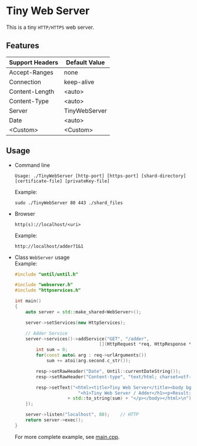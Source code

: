 # Tiny Web Server

This is a tiny `HTTP/HTTPS` web server.

## Features

| Support Headers  | Default Value |
| ---------------- | ------------- |
| Accept-Ranges | none |
| Connection | keep-alive |
| Content-Length | \<auto> |
| Content-Type | \<auto> |
| Server | TinyWebServer |
| Date | \<auto> |
| \<Custom> | \<Custom> |

## Usage

* Command line

    ```shell
    Usage: ./TinyWebServer [http-port] [https-port] [shard-directory] [certificate-file] [privateKey-file]
    ```

    Example:

    ```shell
    sudo ./TinyWebServer 80 443 ./shard_files
    ```

* Browser

    ```shell
    http(s)://localhost/<uri>
    ```

    Example:

    ```shell
    http://localhost/adder?1&1
    ```

* Class `WebServer` usage  
    Example:

    ```cpp
    #include "until/until.h"

    #include "webserver.h"
    #include "httpservices.h"

    int main()
    {
        auto server = std::make_shared<WebServer>();

        server->setServices(new HttpServices);

        // Adder Service
        server->services()->addService("GET", "/adder",
                                    [](HttpRequest *req, HttpResponse *resp) {
            int sum = 0;
            for(const auto& arg : req->urlArguments())
                sum += atoi(arg.second.c_str());

            resp->setRawHeader("Date", Until::currentDateString());
            resp->setRawHeader("Content-type", "text/html; charset=utf-8");

            resp->setText("<html><title>Tiny Web Server</title><body bgcolor\"#fffff\">"
                            "<h1>Tiny Web Server / Adder</h1><p>Result: "
                        + std::to_string(sum) + "</p></body></html>\n");
        });

        server->listen("localhost", 80);    // HTTP
        return server->exec();
    }
    ```

    For more complete example, see [main.cpp](./src/main.cpp).
